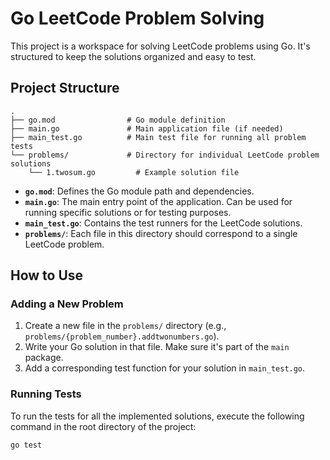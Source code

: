 # Go LeetCode Problem Solving

This project is a workspace for solving LeetCode problems using Go. It's structured to keep the solutions organized and easy to test.

## Project Structure

```
.
├── go.mod                # Go module definition
├── main.go               # Main application file (if needed)
├── main_test.go          # Main test file for running all problem tests
└── problems/             # Directory for individual LeetCode problem solutions
    └── 1.twosum.go         # Example solution file
```

- **`go.mod`**: Defines the Go module path and dependencies.
- **`main.go`**: The main entry point of the application. Can be used for running specific solutions or for testing purposes.
- **`main_test.go`**: Contains the test runners for the LeetCode solutions.
- **`problems/`**: Each file in this directory should correspond to a single LeetCode problem.

## How to Use

### Adding a New Problem

1.  Create a new file in the `problems/` directory (e.g., `problems/{problem_number}.addtwonumbers.go`).
2.  Write your Go solution in that file. Make sure it's part of the `main` package.
3.  Add a corresponding test function for your solution in `main_test.go`.

### Running Tests

To run the tests for all the implemented solutions, execute the following command in the root directory of the project:

```bash
go test
```
